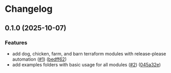 # Changelog

## 0.1.0 (2025-10-07)


### Features

* add dog, chicken, farm, and barn terraform modules with release-please automation ([#1](https://github.com/meowsome-iac/terraform-modules/issues/1)) ([bedff62](https://github.com/meowsome-iac/terraform-modules/commit/bedff623a93594a153fdf7e3c785371e5a92ec48))
* add examples folders with basic usage for all modules ([#2](https://github.com/meowsome-iac/terraform-modules/issues/2)) ([045a32e](https://github.com/meowsome-iac/terraform-modules/commit/045a32e00e0a2daf5dc5a36d11743f7820310e61))
